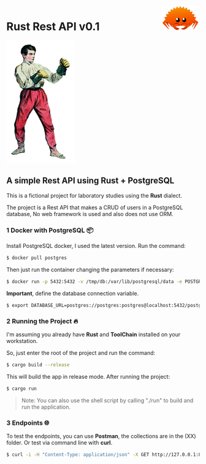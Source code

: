 <img src="https://raw.githubusercontent.com/edersoncorbari/rust-rest-api/main/doc/rust-mascot.png" align="right" width="100" height="67"/>

# Rust Rest API v0.1

![](https://raw.githubusercontent.com/edersoncorbari/rust-rest-api/main/doc/boxer.png)

## A simple Rest API using Rust + PostgreSQL

This is a fictional project for laboratory studies using the **Rust** dialect.

The project is a Rest API that makes a CRUD of users in a PostgreSQL database, No web framework is used and also does not use ORM.

### 1 Docker with PostgreSQL 📦

Install PostgreSQL docker, I used the latest version. Run the command:

```sh
$ docker pull postgres
```

Then just run the container changing the parameters if necessary:

```sh
$ docker run -p 5432:5432 -v /tmp/db:/var/lib/postgresql/data -e POSTGRES_PASSWORD=postgres -d postgres
```

**Important**, define the database connection variable.

```sh
$ export DATABASE_URL=postgres://postgres:postgres@localhost:5432/postgres
```

### 2 Running the Project 🔥

I'm assuming you already have **Rust** and **ToolChain** installed on your workstation. 

So, just enter the root of the project and run the command:

```sh
$ cargo build --release
```

This will build the app in release mode. After running the project:

```sh
$ cargo run
```

> Note: You can also use the shell script by calling "./run" to build and run the application.

### 3 Endpoints 🌐

To test the endpoints, you can use **Postman**, the collections are in the (XX) folder. Or test via command line with **curl**.

```sh
$ curl -i -H "Content-Type: application/json" -X GET http://127.0.0.1:8080/users
```



